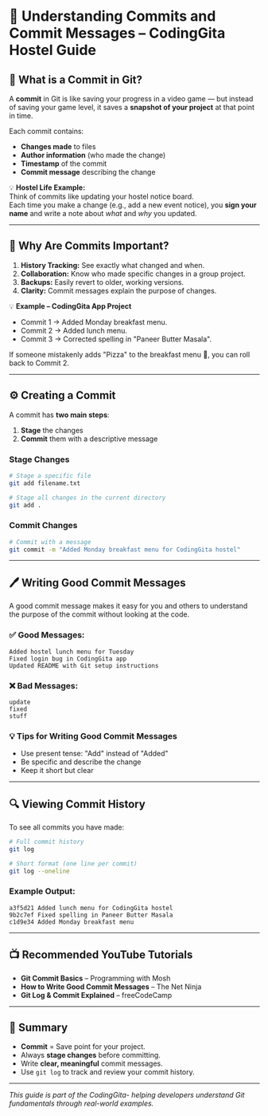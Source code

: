 # 📝 Understanding Commits and Commit Messages – CodingGita Hostel Guide

## 📌 What is a Commit in Git?

A **commit** in Git is like saving your progress in a video game — but instead of saving your game level, it saves a **snapshot of your project** at that point in time.

Each commit contains:
- **Changes made** to files
- **Author information** (who made the change)
- **Timestamp** of the commit
- **Commit message** describing the change

💡 **Hostel Life Example:**  
Think of commits like updating your hostel notice board.  
Each time you make a change (e.g., add a new event notice), you **sign your name** and write a note about *what* and *why* you updated.

---

## 🎯 Why Are Commits Important?

1. **History Tracking:** See exactly what changed and when.
2. **Collaboration:** Know who made specific changes in a group project.
3. **Backups:** Easily revert to older, working versions.
4. **Clarity:** Commit messages explain the purpose of changes.

💡 **Example – CodingGita App Project**
- Commit 1 → Added Monday breakfast menu.
- Commit 2 → Added lunch menu.
- Commit 3 → Corrected spelling in "Paneer Butter Masala".

If someone mistakenly adds "Pizza" to the breakfast menu 🍕, you can roll back to Commit 2.

---

## ⚙️ Creating a Commit

A commit has **two main steps**:  
1. **Stage** the changes  
2. **Commit** them with a descriptive message

### Stage Changes
```bash
# Stage a specific file
git add filename.txt

# Stage all changes in the current directory
git add .
```

### Commit Changes
```bash
# Commit with a message
git commit -m "Added Monday breakfast menu for CodingGita hostel"
```

---

## 🖊 Writing Good Commit Messages

A good commit message makes it easy for you and others to understand the purpose of the commit without looking at the code.

### ✅ Good Messages:
```
Added hostel lunch menu for Tuesday
Fixed login bug in CodingGita app
Updated README with Git setup instructions
```

### ❌ Bad Messages:
```
update
fixed
stuff
```

### 💡 Tips for Writing Good Commit Messages
- Use present tense: "Add" instead of "Added"
- Be specific and describe the change
- Keep it short but clear

---

## 🔍 Viewing Commit History

To see all commits you have made:

```bash
# Full commit history
git log

# Short format (one line per commit)
git log --oneline
```

### Example Output:
```
a3f5d21 Added lunch menu for CodingGita hostel
9b2c7ef Fixed spelling in Paneer Butter Masala
c1d9e34 Added Monday breakfast menu
```

---

## 📺 Recommended YouTube Tutorials

- **Git Commit Basics** – Programming with Mosh
- **How to Write Good Commit Messages** – The Net Ninja
- **Git Log & Commit Explained** – freeCodeCamp

---

## 📝 Summary

- **Commit** = Save point for your project.
- Always **stage changes** before committing.
- Write **clear, meaningful** commit messages.
- Use `git log` to track and review your commit history.

---

*This guide is part of the CodingGita- helping developers understand Git fundamentals through real-world examples.*
